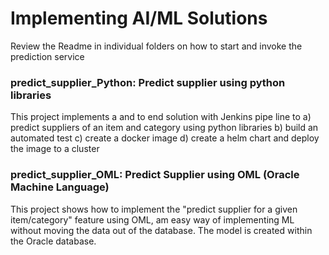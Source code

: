 # Implementing AI/ML Solutions 
Review the Readme in individual folders on how to start and invoke the prediction service

### predict_supplier_Python: Predict supplier using python libraries
This project implements a and to end solution with Jenkins pipe line to a) predict suppliers of an item and category using python libraries b) build an automated test c) create a docker image d) create a helm chart and deploy the image to a cluster 

### predict_supplier_OML: Predict Supplier using OML (Oracle Machine Language)
This project shows how to implement the "predict supplier for a given item/category" feature using OML, am easy way of implementing ML without moving the data out of the database. The model is created within the Oracle database. 
